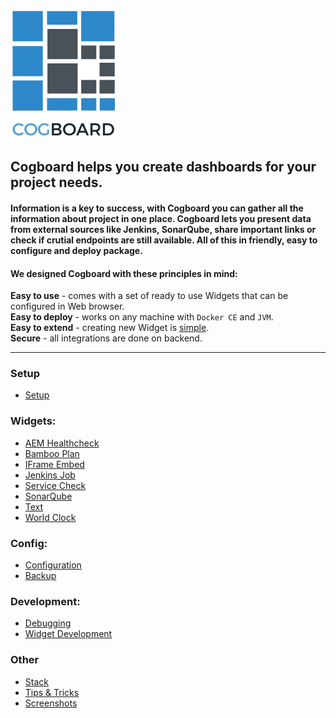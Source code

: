 ![logo](./images/logo.png)  
## **Cogboard** helps you create dashboards for your project needs.
#### Information is a key to success, with Cogboard you can gather all the information about project in one place. Cogboard lets you present data from external sources like Jenkins, SonarQube, share important links or check if crutial endpoints are still available. All of this in friendly, easy to configure and deploy package.
#### We designed Cogboard with these principles in mind:  
**Easy to use** - comes with a set of ready to use Widgets that can be configured in Web browser.  
**Easy to deploy** - works on any machine with `Docker CE` and `JVM`.  
**Easy to extend** - creating new Widget is [simple](./widget-development).  
**Secure** - all integrations are done on backend.

 ---
### Setup
* [Setup](./setup)

### Widgets:
* [AEM Healthcheck](./widget-aem-healtcheck)
* [Bamboo Plan](./widget-bamboo-plan)
* [IFrame Embed](./widget-iframe-embed)
* [Jenkins Job](./widget-jenkins-job)
* [Service Check](./widget-service-check)
* [SonarQube](./widget-sonarqube)
* [Text](./widget-text)
* [World Clock](./widget-world-clock)

### Config:
* [Configuration](./config)
* [Backup](./config-backup)

### Development:
* [Debugging](./debugging)
* [Widget Development](./widget-development)

### Other
* [Stack](./stack)
* [Tips & Tricks](./tips)
* [Screenshots](./screens)
